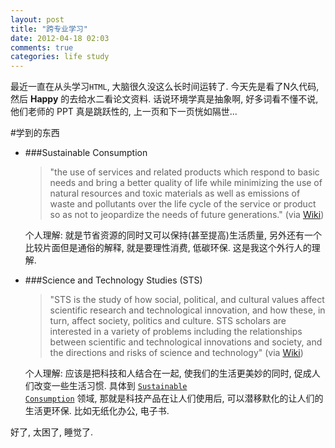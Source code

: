 ```yaml
---
layout: post
title: "跨专业学习"
date: 2012-04-18 02:03
comments: true
categories: life study
---
```


最近一直在从头学习`HTML`, 大脑很久没这么长时间运转了. 今天先是看了N久代码, 然后 **Happy** 的去给水二看论文资料. 话说环境学真是抽象啊, 好多词看不懂不说, 他们老师的 PPT 真是跳跃性的, 上一页和下一页恍如隔世...

<!-- more -->

#学到的东西

*	###<span id="Sustainable Consumption">Sustainable Consumption</span>
	
	> "the use of services and related products which respond to basic needs and bring a better quality of life while minimizing the use of natural resources and toxic materials as well as emissions of waste and pollutants over the life cycle of the service or product so as not to jeopardize the needs of future generations." (via [Wiki](http://en.wikipedia.org/wiki/Sustainable_consumption#The_Oslo_Definition "Wikipedia"))

	个人理解: 就是节省资源的同时又可以保持(甚至提高)生活质量, 另外还有一个比较片面但是通俗的解释, 就是要理性消费, 低碳环保. 这是我这个外行人的理解.

*	###Science and Technology Studies (STS)
	
	> "STS is the study of how social, political, and cultural values affect scientific research and technological innovation, and how these, in turn, affect society, politics and culture. STS scholars are interested in a variety of problems including the relationships between scientific and technological innovations and society, and the directions and risks of science and technology" (via [Wiki](http://en.wikipedia.org/wiki/Sustainable_consumption#The_Oslo_Definition "Wikipedia"))

	个人理解: 应该是把科技和人结合在一起, 使我们的生活更美妙的同时, 促成人们改变一些生活习惯. 具体到 <a href="#Sustainable Consumption"><code>Sustainable Consumption</code></a> 领域, 那就是科技产品在让人们使用后, 可以潜移默化的让人们的生活更环保. 比如无纸化办公, 电子书.

好了, 太困了, 睡觉了.